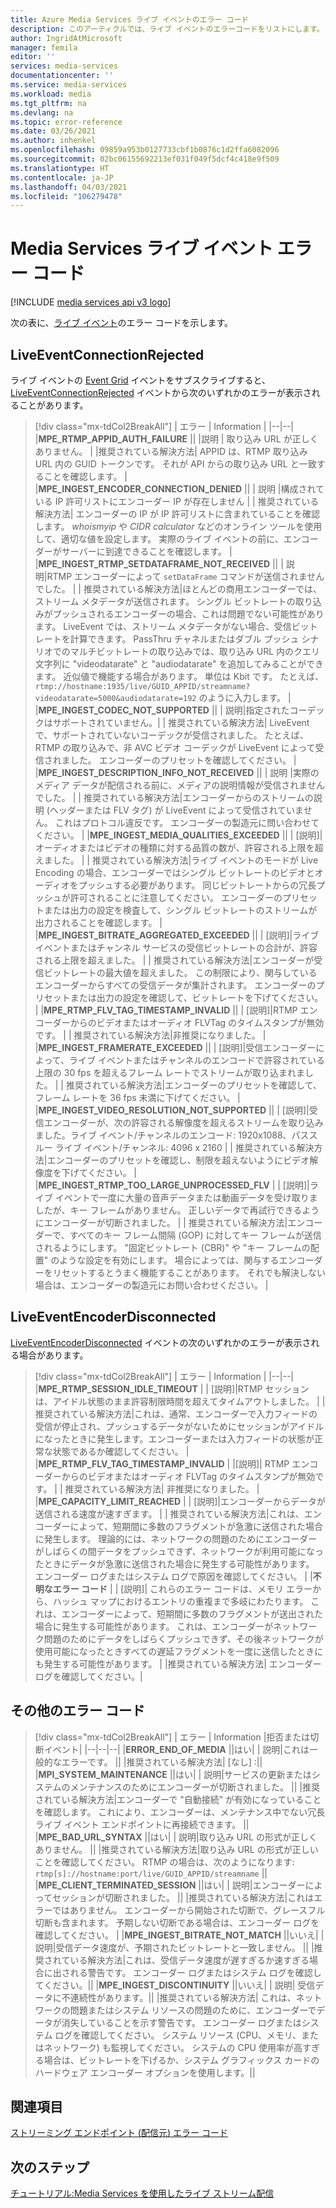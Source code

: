 ```yaml
---
title: Azure Media Services ライブ イベントのエラー コード
description: このアーティクルでは、ライブ イベントのエラーコードをリストにします。
author: IngridAtMicrosoft
manager: femila
editor: ''
services: media-services
documentationcenter: ''
ms.service: media-services
ms.workload: media
ms.tgt_pltfrm: na
ms.devlang: na
ms.topic: error-reference
ms.date: 03/26/2021
ms.author: inhenkel
ms.openlocfilehash: 09859a953b0127733cbf1b0876c1d2ffa6082096
ms.sourcegitcommit: 02bc06155692213ef031f049f5dcf4c418e9f509
ms.translationtype: HT
ms.contentlocale: ja-JP
ms.lasthandoff: 04/03/2021
ms.locfileid: "106279478"
---
```

# <a name="media-services-live-event-error-codes"></a>Media Services ライブ イベント エラー コード

[!INCLUDE [media services api v3 logo](./includes/v3-hr.md)]

次の表に、[ライブ イベント](live-event-outputs-concept.md)のエラー コードを示します。

## <a name="liveeventconnectionrejected"></a>LiveEventConnectionRejected

ライブ イベントの [Event Grid](../../event-grid/index.yml) イベントをサブスクライブすると、[LiveEventConnectionRejected](monitoring/media-services-event-schemas.md\#liveeventconnectionrejected) イベントから次のいずれかのエラーが表示されることがあります。
> [!div class="mx-tdCol2BreakAll"]
>| エラー | Information |
>|--|--|
>|**MPE_RTMP_APPID_AUTH_FAILURE** ||
>|説明 | 取り込み URL が正しくありません。 |
>|推奨されている解決方法| APPID は、RTMP 取り込み URL 内の GUID トークンです。 それが API からの取り込み URL と一致することを確認します。 |
>|**MPE_INGEST_ENCODER_CONNECTION_DENIED** ||
>| 説明 |構成されている IP 許可リストにエンコーダー IP が存在しません |
>| 推奨されている解決方法| エンコーダーの IP が IP 許可リストに含まれていることを確認します。 *whoismyip* や *CIDR calculator* などのオンライン ツールを使用して、適切な値を設定します。  実際のライブ イベントの前に、エンコーダーがサーバーに到達できることを確認します。 |
>|**MPE_INGEST_RTMP_SETDATAFRAME_NOT_RECEIVED** ||
>| 説明|RTMP エンコーダーによって `setDataFrame` コマンドが送信されませんでした。 |
>| 推奨されている解決方法|ほとんどの商用エンコーダーでは、ストリーム メタデータが送信されます。 シングル ビットレートの取り込みがプッシュされるエンコーダーの場合、これは問題でない可能性があります。 LiveEvent では、ストリーム メタデータがない場合、受信ビットレートを計算できます。  PassThru チャネルまたはダブル プッシュ シナリオでのマルチビットレートの取り込みでは、取り込み URL 内のクエリ文字列に "videodatarate" と "audiodatarate" を追加してみることができます。 近似値で機能する場合があります。 単位は Kbit です。 たとえば、`rtmp://hostname:1935/live/GUID_APPID/streamname?videodatarate=5000&audiodatarate=192` のように入力します。 |
>|**MPE_INGEST_CODEC_NOT_SUPPORTED** ||
>| 説明|指定されたコーデックはサポートされていません。|
>| 推奨されている解決方法| LiveEvent で、サポートされていないコーデックが受信されました。 たとえば、RTMP の取り込みで、非 AVC ビデオ コーデックが LiveEvent によって受信されました。  エンコーダーのプリセットを確認してください。 |
>|**MPE_INGEST_DESCRIPTION_INFO_NOT_RECEIVED** ||
>| 説明 |実際のメディア データが配信される前に、メディアの説明情報が受信されませんでした。 |
>| 推奨されている解決方法|エンコーダーからのストリームの説明 (ヘッダーまたは FLV タグ) が LiveEvent によって受信されていません。 これはプロトコル違反です。 エンコーダーの製造元に問い合わせてください。 |
>|**MPE_INGEST_MEDIA_QUALITIES_EXCEEDED** ||
>| [説明]|オーディオまたはビデオの種類に対する品質の数が、許容される上限を超えました。 |
>| 推奨されている解決方法|ライブ イベントのモードが Live Encoding の場合、エンコーダーではシングル ビットレートのビデオとオーディオをプッシュする必要があります。  同じビットレートからの冗長プッシュが許可されることに注意してください。 エンコーダーのプリセットまたは出力の設定を検査して、シングル ビットレートのストリームが出力されることを確認します。 |
>|**MPE_INGEST_BITRATE_AGGREGATED_EXCEEDED** ||
>| [説明]|ライブ イベントまたはチャンネル サービスの受信ビットレートの合計が、許容される上限を超えました。 |
>| 推奨されている解決方法|エンコーダーが受信ビットレートの最大値を超えました。 この制限により、関与しているエンコーダーからすべての受信データが集計されます。 エンコーダーのプリセットまたは出力の設定を確認して、ビットレートを下げてください。 |
>|**MPE_RTMP_FLV_TAG_TIMESTAMP_INVALID** ||
>| [説明]|RTMP エンコーダーからのビデオまたはオーディオ FLVTag のタイムスタンプが無効です。 |
>| 推奨されている解決方法|非推奨になりました。 |
>|**MPE_INGEST_FRAMERATE_EXCEEDED** ||
>| [説明]|受信エンコーダーによって、ライブ イベントまたはチャンネルのエンコードで許容されている上限の 30 fps を超えるフレーム レートでストリームが取り込まれました。 |
>| 推奨されている解決方法|エンコーダーのプリセットを確認して、フレーム レートを 36 fps 未満に下げてください。 |
>|**MPE_INGEST_VIDEO_RESOLUTION_NOT_SUPPORTED** ||
>| [説明]|受信エンコーダーが、次の許容される解像度を超えるストリームを取り込みました。ライブ イベント/チャンネルのエンコード: 1920x1088、パススルー ライブ イベント/チャンネル: 4096 x 2160 |
>| 推奨されている解決方法|エンコーダーのプリセットを確認し、制限を超えないようにビデオ解像度を下げてください。 |
>|**MPE_INGEST_RTMP_TOO_LARGE_UNPROCESSED_FLV** |
>| [説明]|ライブ イベントで一度に大量の音声データまたは動画データを受け取りましたが、キー フレームがありません。 正しいデータで再試行できるようにエンコーダーが切断されました。 |
>| 推奨されている解決方法|エンコーダーで、すべてのキー フレーム間隔 (GOP) に対してキー フレームが送信されるようにします。  "固定ビットレート (CBR)" や "キー フレームの配置" のような設定を有効にします。 場合によっては、関与するエンコーダーをリセットするとうまく機能することがあります。 それでも解決しない場合は、エンコーダーの製造元にお問い合わせください。 |

## <a name="liveeventencoderdisconnected"></a>LiveEventEncoderDisconnected

[LiveEventEncoderDisconnected](monitoring/media-services-event-schemas.md\#liveeventencoderdisconnected) イベントの次のいずれかのエラーが表示される場合があります。

> [!div class="mx-tdCol2BreakAll"]
>| エラー | Information |
>|--|--|
>|**MPE_RTMP_SESSION_IDLE_TIMEOUT** |
>| [説明]|RTMP セッションは、アイドル状態のまま許容制限時間を超えてタイムアウトしました。 |
>|推奨されている解決方法|これは、通常、エンコーダーで入力フィードの受信が停止され、プッシュするデータがないためにセッションがアイドルになったときに発生します。エンコーダーまたは入力フィードの状態が正常な状態であるか確認してください。 |
>|**MPE_RTMP_FLV_TAG_TIMESTAMP_INVALID** |
>|[説明]| RTMP エンコーダーからのビデオまたはオーディオ FLVTag のタイムスタンプが無効です。 |
>| 推奨されている解決方法| 非推奨になりました。 |
>|**MPE_CAPACITY_LIMIT_REACHED** |
>| [説明]|エンコーダーからデータが送信される速度が速すぎます。 |
>| 推奨されている解決方法|これは、エンコーダーによって、短期間に多数のフラグメントが急激に送信された場合に発生します。  理論的には、ネットワークの問題のためにエンコーダーがしばらくの間データをプッシュできず、ネットワークが利用可能になったときにデータが急激に送信された場合に発生する可能性があります。 エンコーダー ログまたはシステム ログで原因を確認してください。 |
>|**不明なエラー コード** |
>| [説明]| これらのエラー コードは、メモリ エラーから、ハッシュ マップにおけるエントリの重複まで多岐にわたります。 これは、エンコーダーによって、短期間に多数のフラグメントが送出された場合に発生する可能性があります。  これは、エンコーダーがネットワーク問題のためにデータをしばらくプッシュできず、その後ネットワークが使用可能になったときすべての遅延フラグメントを一度に送信したときにも発生する可能性があります。 |
>|推奨されている解決方法| エンコーダー ログを確認してください。|

## <a name="other-error-codes"></a>その他のエラー コード

> [!div class="mx-tdCol2BreakAll"]
>| エラー | Information |拒否または切断イベント|
>|--|--|--|
>|**ERROR_END_OF_MEDIA** ||はい|
>| 説明|これは一般的なエラーです。 ||
>|推奨されている解決方法| [なし] :||
>|**MPI_SYSTEM_MAINTENANCE** ||はい|
>| 説明|サービスの更新またはシステムのメンテナンスのためにエンコーダーが切断されました。 ||
>|推奨されている解決方法|エンコーダーで "自動接続" が有効になっていることを確認します。 これにより、エンコーダーは、メンテナンス中でない冗長ライブ イベント エンドポイントに再接続できます。 ||
>|**MPE_BAD_URL_SYNTAX** ||はい|
>| 説明|取り込み URL の形式が正しくありません。 ||
>|推奨されている解決方法|取り込み URL の形式が正しいことを確認してください。 RTMP の場合は、次のようになります: `rtmp[s]://hostname:port/live/GUID_APPID/streamname` ||
>|**MPE_CLIENT_TERMINATED_SESSION** ||はい|
>| 説明|エンコーダーによってセッションが切断されました。  ||
>|推奨されている解決方法|これはエラーではありません。 エンコーダーから開始された切断で、グレースフル切断も含まれます。 予期しない切断である場合は、エンコーダー ログを確認してください。 |
>|**MPE_INGEST_BITRATE_NOT_MATCH** ||いいえ|
>| 説明|受信データ速度が、予期されたビットレートと一致しません。 ||
>|推奨されている解決方法|これは、受信データ速度が遅すぎるか速すぎる場合に出される警告です。 エンコーダー ログまたはシステム ログを確認してください。||
>|**MPE_INGEST_DISCONTINUITY** ||いいえ|
>| 説明| 受信データに不連続性があります。||
>|推奨されている解決方法| これは、ネットワークの問題またはシステム リソースの問題のために、エンコーダーでデータが消失していることを示す警告です。 エンコーダー ログまたはシステム ログを確認してください。 システム リソース (CPU、メモリ、またはネットワーク) も監視してください。 システムの CPU 使用率が高すぎる場合は、ビットレートを下げるか、システム グラフィックス カードのハードウェア エンコーダー オプションを使用します。||

## <a name="see-also"></a>関連項目

[ストリーミング エンドポイント (配信元) エラー コード](stream-streaming-endpoint-error-codes-reference.md)

## <a name="next-steps"></a>次のステップ

[チュートリアル:Media Services を使用したライブ ストリーム配信](stream-live-tutorial-with-api.md)
